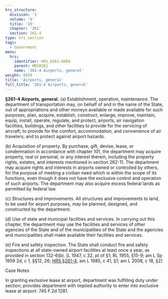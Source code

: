 ```yaml
---
hrs_structure:
  division: '1'
  volume: '5'
  title: '15'
  chapter: '261'
  section: 261-4
type: hrs_section
tags:
  - Government
menu:
  hrs:
    identifier: HRS_0261-0004
    parent: HRS0261
    name: '261-4 Airports, general'
weight: 6020
title: 'Airports, general'
full_title: '261-4 Airports, general'
---
```

**§261-4 Airports, general.** (a) Establishment, operation, maintenance. The department of transportation may, on behalf of and in the name of the State, out of appropriations and other moneys available or made available for such purposes, plan, acquire, establish, construct, enlarge, improve, maintain, equip, install, operate, regulate, and protect, airports, air navigation facilities, buildings, and other facilities to provide for the servicing of aircraft; to provide for the comfort, accommodation, and convenience of air travelers; and to protect against airport hazards.

(b) Acquisition of property. By purchase, gift, devise, lease, or condemnation in accordance with chapter 101, the department may acquire property, real or personal, or any interest therein, including the property rights, estates, and interests mentioned in section 262-11\. The department may acquire rights and interests in airports owned or controlled by others, for the purpose of meeting a civilian need which is within the scope of its functions, even though it does not have the exclusive control and operation of such airports. The department may also acquire excess federal lands as permitted by federal law.

(c) Structures and improvements. All structures and improvements to land, to be used for airport purposes, may be planned, designed, and constructed by the department.

(d) Use of state and municipal facilities and services. In carrying out this chapter, the department may use the facilities and services of other agencies of the State and of the municipalities of the State and the agencies and municipalities shall make available their facilities and services.

(e) Fire and safety inspection. The State shall conduct fire and safety inspections at all state-owned airport facilities at least once a year, as provided in section 132-6(b). [L 1947, c 32, pt of §1; RL 1955, §15-9; am L Sp 1959 2d, c 1, §§12, 26; [HRS §261-4](/title-15/chapter-261/section-261-4/); am L 1985, c 41, §1; am L 2008, c 18, §2]

Case Notes

In granting exclusive lease at airport, department was fulfilling duty under section; provides department with implied authority to enter into exclusive lease at airport. 745 F.2d 1281.